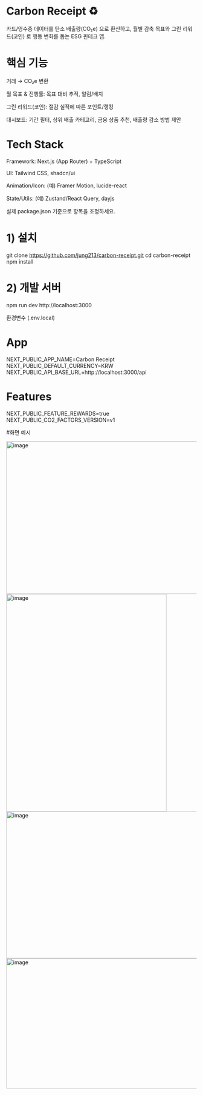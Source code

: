 # Carbon Receipt ♻️

카드/영수증 데이터를 탄소 배출량(CO₂e) 으로 환산하고, 월별 감축 목표와 그린 리워드(코인) 로 행동 변화를 돕는 ESG 핀테크 앱.


# 핵심 기능

거래 → CO₂e 변환

월 목표 & 진행률: 목표 대비 추적, 알림/배지

그린 리워드(코인): 절감 실적에 따른 포인트/랭킹

대시보드: 기간 필터, 상위 배출 카테고리, 금융 상품 추천, 배출량 감소 방법 제안


# Tech Stack

Framework: Next.js (App Router) + TypeScript

UI: Tailwind CSS, shadcn/ui

Animation/Icon: (예) Framer Motion, lucide-react

State/Utils: (예) Zustand/React Query, dayjs

실제 package.json 기준으로 항목을 조정하세요.

# 1) 설치
git clone https://github.com/jung213/carbon-receipt.git
cd carbon-receipt
npm install

# 2) 개발 서버
npm run dev
http://localhost:3000

환경변수 (.env.local)
# App
NEXT_PUBLIC_APP_NAME=Carbon Receipt
NEXT_PUBLIC_DEFAULT_CURRENCY=KRW
NEXT_PUBLIC_API_BASE_URL=http://localhost:3000/api

# Features
NEXT_PUBLIC_FEATURE_REWARDS=true
NEXT_PUBLIC_CO2_FACTORS_VERSION=v1



#화면 예시

<img width="556" height="403" alt="image" src="https://github.com/user-attachments/assets/ef729211-05ae-425c-ab6a-14a038f6dc35" />
<img width="424" height="574" alt="image" src="https://github.com/user-attachments/assets/551ccc9b-2850-460c-ada2-cb52fbc5937d" />
<img width="670" height="388" alt="image" src="https://github.com/user-attachments/assets/9a73e64b-ee47-4200-b042-692cd01d9aa9" />
<img width="661" height="344" alt="image" src="https://github.com/user-attachments/assets/fd784d91-7144-4ecb-9399-5c2370b96d4a" />


